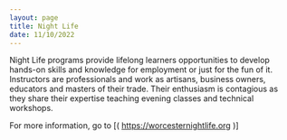 ```yaml
---
layout: page
title: Night Life
date: 11/10/2022
---
```

Night Life programs provide lifelong learners opportunities to develop hands-on skills and knowledge for employment or just for the fun of it. Instructors are professionals and work as artisans, business owners, educators and masters of their trade. Their enthusiasm is contagious as they share their expertise teaching evening classes and technical workshops.

For more information, go to [( https://worcesternightlife.org )]